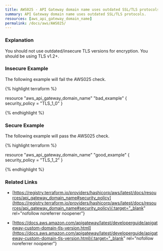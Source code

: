 ```yaml
---
title: AWS025 - API Gateway domain name uses outdated SSL/TLS protocols.
summary: API Gateway domain name uses outdated SSL/TLS protocols. 
resources: [aws_api_gateway_domain_name] 
permalink: /docs/aws/AWS025/
---
```

### Explanation


You should not use outdated/insecure TLS versions for encryption. You should be using TLS v1.2+.



### Insecure Example

The following example will fail the AWS025 check.

{% highlight terraform %}

resource "aws_api_gateway_domain_name" "bad_example" {
	security_policy = "TLS_1_0"
}

{% endhighlight %}



### Secure Example

The following example will pass the AWS025 check.

{% highlight terraform %}

resource "aws_api_gateway_domain_name" "good_example" {
	security_policy = "TLS_1_2"
}

{% endhighlight %}



### Related Links


- [https://registry.terraform.io/providers/hashicorp/aws/latest/docs/resources/api_gateway_domain_name#security_policy](https://registry.terraform.io/providers/hashicorp/aws/latest/docs/resources/api_gateway_domain_name#security_policy){:target="_blank" rel="nofollow noreferrer noopener"}

- [https://docs.aws.amazon.com/apigateway/latest/developerguide/apigateway-custom-domain-tls-version.html](https://docs.aws.amazon.com/apigateway/latest/developerguide/apigateway-custom-domain-tls-version.html){:target="_blank" rel="nofollow noreferrer noopener"}


